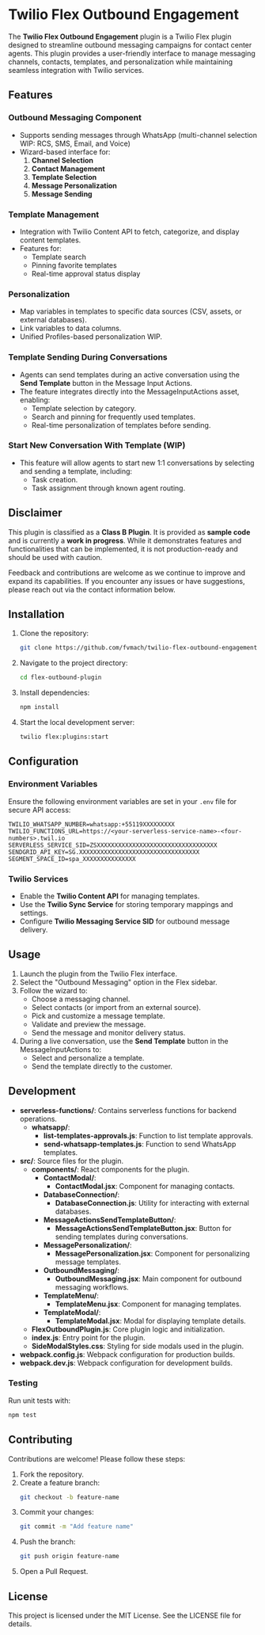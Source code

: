 # Twilio Flex Outbound Engagement

The **Twilio Flex Outbound Engagement** plugin is a Twilio Flex plugin designed to streamline outbound messaging campaigns for contact center agents. This plugin provides a user-friendly interface to manage messaging channels, contacts, templates, and personalization while maintaining seamless integration with Twilio services.

## Features

### Outbound Messaging Component
- Supports sending messages through WhatsApp (multi-channel selection WIP: RCS, SMS, Email, and Voice)
- Wizard-based interface for:
  1. **Channel Selection**
  2. **Contact Management**
  3. **Template Selection**
  4. **Message Personalization**
  5. **Message Sending**

### Template Management
- Integration with Twilio Content API to fetch, categorize, and display content templates.
- Features for:
  - Template search
  - Pinning favorite templates
  - Real-time approval status display

### Personalization
- Map variables in templates to specific data sources (CSV, assets, or external databases).
- Link variables to data columns.
- Unified Profiles-based personalization WIP.

### Template Sending During Conversations
- Agents can send templates during an active conversation using the **Send Template** button in the Message Input Actions.
- The feature integrates directly into the MessageInputActions asset, enabling:
  - Template selection by category.
  - Search and pinning for frequently used templates.
  - Real-time personalization of templates before sending.

### Start New Conversation With Template (WIP)
- This feature will allow agents to start new 1:1 conversations by selecting and sending a template, including:
  - Task creation.
  - Task assignment through known agent routing.

## Disclaimer

This plugin is classified as a **Class B Plugin**. It is provided as **sample code** and is currently a **work in progress**. While it demonstrates features and functionalities that can be implemented, it is not production-ready and should be used with caution.

Feedback and contributions are welcome as we continue to improve and expand its capabilities. If you encounter any issues or have suggestions, please reach out via the contact information below.

## Installation

1. Clone the repository:
   ```bash
   git clone https://github.com/fvmach/twilio-flex-outbound-engagement
   ```

2. Navigate to the project directory:
   ```bash
   cd flex-outbound-plugin
   ```

3. Install dependencies:
   ```bash
   npm install
   ```

4. Start the local development server:
   ```bash
   twilio flex:plugins:start
   ```

## Configuration

### Environment Variables
Ensure the following environment variables are set in your `.env` file for secure API access:

```plaintext
TWILIO_WHATSAPP_NUMBER=whatsapp:+55119XXXXXXXXX
TWILIO_FUNCTIONS_URL=https://<your-serverless-service-name>-<four-numbers>.twil.io
SERVERLESS_SERVICE_SID=ZSXXXXXXXXXXXXXXXXXXXXXXXXXXXXXXXXXX
SENDGRID_API_KEY=SG.XXXXXXXXXXXXXXXXXXXXXXXXXXXXXXXXXX
SEGMENT_SPACE_ID=spa_XXXXXXXXXXXXXXX
```

### Twilio Services
- Enable the **Twilio Content API** for managing templates.
- Use the **Twilio Sync Service** for storing temporary mappings and settings.
- Configure **Twilio Messaging Service SID** for outbound message delivery.

## Usage

1. Launch the plugin from the Twilio Flex interface.
2. Select the "Outbound Messaging" option in the Flex sidebar.
3. Follow the wizard to:
   - Choose a messaging channel.
   - Select contacts (or import from an external source).
   - Pick and customize a message template.
   - Validate and preview the message.
   - Send the message and monitor delivery status.
4. During a live conversation, use the **Send Template** button in the MessageInputActions to:
   - Select and personalize a template.
   - Send the template directly to the customer.

## Development

- **serverless-functions/**: Contains serverless functions for backend operations.
  - **whatsapp/**:
    - **list-templates-approvals.js**: Function to list template approvals.
    - **send-whatsapp-templates.js**: Function to send WhatsApp templates.
- **src/**: Source files for the plugin.
  - **components/**: React components for the plugin.
    - **ContactModal/**:
      - **ContactModal.jsx**: Component for managing contacts.
    - **DatabaseConnection/**:
      - **DatabaseConnection.js**: Utility for interacting with external databases.
    - **MessageActionsSendTemplateButton/**:
      - **MessageActionsSendTemplateButton.jsx**: Button for sending templates during conversations.
    - **MessagePersonalization/**:
      - **MessagePersonalization.jsx**: Component for personalizing message templates.
    - **OutboundMessaging/**:
      - **OutboundMessaging.jsx**: Main component for outbound messaging workflows.
    - **TemplateMenu/**:
      - **TemplateMenu.jsx**: Component for managing templates.
    - **TemplateModal/**:
      - **TemplateModal.jsx**: Modal for displaying template details.
  - **FlexOutboundPlugin.js**: Core plugin logic and initialization.
  - **index.js**: Entry point for the plugin.
  - **SideModalStyles.css**: Styling for side modals used in the plugin.
- **webpack.config.js**: Webpack configuration for production builds.
- **webpack.dev.js**: Webpack configuration for development builds.

### Testing
Run unit tests with:
```bash
npm test
```

## Contributing

Contributions are welcome! Please follow these steps:
1. Fork the repository.
2. Create a feature branch:
   ```bash
   git checkout -b feature-name
   ```
3. Commit your changes:
   ```bash
   git commit -m "Add feature name"
   ```
4. Push the branch:
   ```bash
   git push origin feature-name
   ```
5. Open a Pull Request.

## License

This project is licensed under the MIT License. See the LICENSE file for details.
